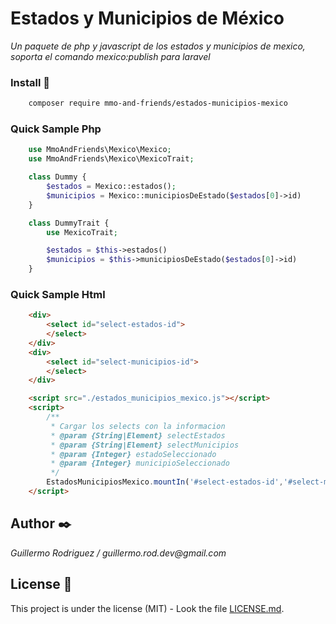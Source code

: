 # Estados y Municipios de México

_Un paquete de php y javascript de los estados y municipios de mexico, soporta el comando mexico:publish para laravel_


### Install 🔧

```bash
    composer require mmo-and-friends/estados-municipios-mexico
```

### Quick Sample Php

```php
    use MmoAndFriends\Mexico\Mexico;
    use MmoAndFriends\Mexico\MexicoTrait;

    class Dummy {
        $estados = Mexico::estados();
        $municipios = Mexico::municipiosDeEstado($estados[0]->id)
    }

    class DummyTrait {
        use MexicoTrait;

        $estados = $this->estados()
        $municipios = $this->municipiosDeEstado($estados[0]->id)
    }
```

### Quick Sample Html

```html
    <div>
        <select id="select-estados-id">
        </select>
    </div>
    <div>
        <select id="select-municipios-id">
        </select>
    </div>

    <script src="./estados_municipios_mexico.js"></script>
    <script>
        /**
         * Cargar los selects con la informacion
         * @param {String|Element} selectEstados
         * @param {String|Element} selectMunicipios 
         * @param {Integer} estadoSeleccionado
         * @param {Integer} municipioSeleccionado
         */
        EstadosMunicipiosMexico.mountIn('#select-estados-id','#select-municipios-id')
    </script>

```
## Author ✒️

_Guillermo Rodriguez / guillermo.rod.dev@gmail.com_

## License 📄

This project is under the license (MIT) - Look the file [LICENSE.md](LICENSE.md).